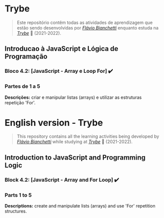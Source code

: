 
# Trybe

> Este repositório contêm todas as atividades de aprendizagem que estão sendo desenvolvidas por  _[Flávio Bianchetti](https://www.linkedin.com/in/flaviobianchetti/)_ enquanto estuda na _[Trybe](https://www.betrybe.com/)_ :rocket: (2021-2022).

## Introducao à JavaScript e Lógica de Programação


### Bloco 4.2: [JavaScript - Array e Loop For] :heavy_check_mark:

### Partes de 1 a 5

**Descrições:** criar e manipular listas (arrays) e utilizar as estruturas repetição 'For'.

# English version - Trybe

> This repository contains all the learning activities being developed by _[Flávio Bianchetti](https://www.linkedin.com/in/flaviobianchetti/)_ while studying at _[Trybe](https://www.betrybe.com/)_ :rocket: (2021-2022).

## Introduction to JavaScript and Programming Logic


### Block 4.2: [JavaScript - Array and For Loop] :heavy_check_mark:

### Parts 1 to 5

**Descriptions:** create and manipulate lists (arrays) and use 'For' repetition structures.